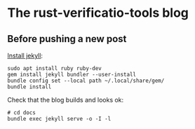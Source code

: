 # The rust-verificatio-tools blog

## Before pushing a new post

[Install jekyll](https://jekyllrb.com/docs/):

``` shell
sudo apt install ruby ruby-dev
gem install jekyll bundler --user-install
bundle config set --local path ~/.local/share/gem/
bundle install
```

Check that the blog builds and looks ok:

``` shell
# cd docs
bundle exec jekyll serve -o -I -l
```
